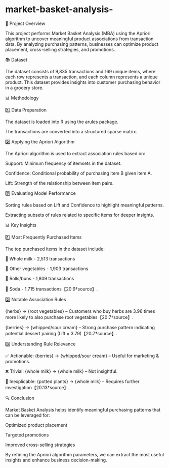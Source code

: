 # market-basket-analysis-
📌 Project Overview

This project performs Market Basket Analysis (MBA) using the Apriori algorithm to uncover meaningful product associations from transaction data. By analyzing purchasing patterns, businesses can optimize product placement, cross-selling strategies, and promotions.

📚 Dataset

The dataset consists of 9,835 transactions and 169 unique items, where each row represents a transaction, and each column represents a unique product. This dataset provides insights into customer purchasing behavior in a grocery store.

📊 Methodology

1️⃣ Data Preparation

The dataset is loaded into R using the arules package.

The transactions are converted into a structured sparse matrix.

2️⃣ Applying the Apriori Algorithm

The Apriori algorithm is used to extract association rules based on:

Support: Minimum frequency of itemsets in the dataset.

Confidence: Conditional probability of purchasing item B given item A.

Lift: Strength of the relationship between item pairs.

3️⃣ Evaluating Model Performance

Sorting rules based on Lift and Confidence to highlight meaningful patterns.

Extracting subsets of rules related to specific items for deeper insights.

📊 Key Insights

1️⃣ Most Frequently Purchased Items

The top purchased items in the dataset include:

🧈 Whole milk - 2,513 transactions

🍆 Other vegetables - 1,903 transactions

🥖 Rolls/buns - 1,809 transactions

🍹 Soda - 1,715 transactions【20:9†source】.

2️⃣ Notable Association Rules

{herbs} → {root vegetables} – Customers who buy herbs are 3.96 times more likely to also purchase root vegetables【20:7†source】.

{berries} → {whipped/sour cream} – Strong purchase pattern indicating potential dessert pairing (Lift = 3.79)【20:7†source】.

3️⃣ Understanding Rule Relevance

✅ Actionable: {berries} → {whipped/sour cream} – Useful for marketing & promotions.

❌ Trivial: {whole milk} → {whole milk} – Not insightful.

🤔 Inexplicable: {potted plants} → {whole milk} – Requires further investigation【20:13†source】.

🔍 Conclusion

Market Basket Analysis helps identify meaningful purchasing patterns that can be leveraged for:

Optimized product placement

Targeted promotions

Improved cross-selling strategies

By refining the Apriori algorithm parameters, we can extract the most useful insights and enhance business decision-making.
